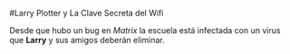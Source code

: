 #Larry Plotter y La Clave Secreta del Wifi

Desde que hubo un bug en *Matrix* la escuela está infectada con un virus que **Larry** y sus amigos deberán eliminar.

